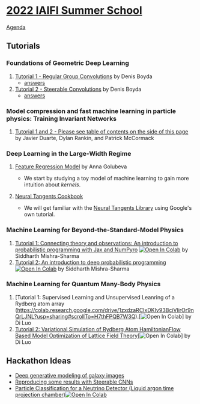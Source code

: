# [2022 IAIFI Summer School](https://iaifi.org/phd-summer-school.html)

[Agenda](https://iaifi.org/summer-school-agenda)

## Tutorials

### Foundations of Geometric Deep Learning
1. [Tutorial 1 - Regular Group Convolutions](https://colab.research.google.com/drive/1vRwW3fsdQhsgW60cUpkzh5KTGC-fjZk1?usp=sharing) by Denis Boyda
   - [answers](https://colab.research.google.com/drive/1yTn8WJ_ABORMsCY0NjjMhExbKN9xS9o9)
2. [Tutorial 2 - Steerable Convolutions](https://colab.research.google.com/drive/1TX7cYxeSQIzLzxaTBtV8hNFv5X7YDT6R?usp=sharing)  by Denis Boyda
    - [answers](https://colab.research.google.com/drive/1iSR_gPyBClwWivcQK1wvIHhtqib8W4R1)

### Model compression and fast machine learning in particle physics: Training Invariant Networks
1. [Tutorial 1 and 2 - Please see table of contents on the side of this page](https://jduarte.physics.ucsd.edu/iaifi-summer-school/intro.html) by Javier Duarte, Dylan Rankin, and Patrick McCormack


### Deep Learning in the Large-Width Regime
1. [Feature Regression Model](https://colab.research.google.com/drive/1r88kzpuDAhQ2Qr9sWGH2ywjLijIenmWd#scrollTo=zmFqukWeJFqu) by Anna Golubeva
   - We start by studying a toy model of machine learning to gain more intuition about *kernels*.

2. [Neural Tangents Cookbook](https://colab.research.google.com/github/google/neural-tangents/blob/main/notebooks/neural_tangents_cookbook.ipynb#scrollTo=cIkq2O7yVWYJ)
   - We will get familiar with the [Neural Tangents Library](https://github.com/google/neural-tangents) using Google's own tutorial.


### Machine Learning for Beyond-the-Standard-Model Physics
1. [Tutorial 1: Connecting theory and observations: An introduction to probabilistic programming with Jax and NumPyro](https://github.com/smsharma/iaifi-summer-school-tutorials/blob/main/01_mcmc_and_vi.ipynb) [![Open In Colab](https://colab.research.google.com/assets/colab-badge.svg)](https://colab.research.google.com/github/smsharma/iaifi-summer-school-tutorials/blob/main/01_mcmc_and_vi.ipynb) by Siddharth Mishra-Sharma
2. [Tutorial 2: An introduction to deep probabilistic programming](https://github.com/smsharma/iaifi-summer-school-tutorials/blob/main/02_deep_prob_prog.ipynb) [![Open In Colab](https://colab.research.google.com/assets/colab-badge.svg)](https://colab.research.google.com/github/smsharma/iaifi-summer-school-tutorials/blob/main/02_deep_prob_prog.ipynb) by Siddharth Mishra-Sharma

### Machine Learning for Quantum Many-Body Physics
1. [Tutorial 1: Supervised Learning and Unsupervised Leanring of a Rydberg atom array (https://colab.research.google.com/drive/1zxdzaRCIxDKIv93BciVlirOr9nQrLJNL?usp=sharing#scrollTo=H7thFPQB7W3Q).[![Open In Colab](https://colab.research.google.com/assets/colab-badge.svg)] by Di Luo
3. [Tutorial 2: Variational Simulation of Rydberg Atom Hamiltonian](https://colab.research.google.com/drive/1Uj5ophGukG8V9zrKpAqsWNQQVc_GqQIE?usp=sharing)[Flow Based Model Optimization of Lattice Field Theory](https://colab.research.google.com/drive/16KVSiE7u0Or4bS6kfzgrYwhFAXVK_6dR?usp=sharing)[![Open In Colab](https://colab.research.google.com/assets/colab-badge.svg)] by Di Luo

## Hackathon Ideas
* [Deep generative modeling of galaxy images](https://github.com/smsharma/iaifi-summer-school-tutorials/blob/main/03_hackathon_prompt.ipynb)
* [Reproducing some results with Steerable CNNs](https://docs.google.com/document/d/13TVpSOTihMPLL6WYAVCrWRudmqne2FI49SyXZb2nBjI/edit?usp=sharing)
* [Particle Classification for a Neutrino Detector (Liquid argon time projection chamber)](https://github.com/NuTufts/lartpc_ml_tutorial)[![Open In Colab](https://colab.research.google.com/assets/colab-badge.svg)](https://colab.research.google.com/github/NuTufts/lartpc_ml_tutorial/blob/main/LArTPC_Example.ipynb)
